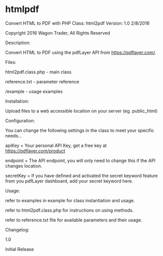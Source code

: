 # htmlpdf

Convert HTML to PDF with PHP
Class: html2pdf
Version: 1.0 2/8/2016

Copyright 2016 Wagon Trader, All Rights Reserved


Description:

Convert HTML to PDF using the pdfLayer API from
https://pdflayer.com/.


Files:

html2pdf.class.php - main class

reference.txt - parameter reference

/example - usage examples


Installation:

Upload files to a web accessible location on your server (eg. public_html)


Configuration:

You can change the following settings in the class to meet your specific needs...

apiKey = Your personal API Key, get a free key at https://pdflayer.com/product

endpoint = The API endpoint, you will only need to change this if the API
    changes location.
    
secretKey = If you have defined and activated the secret keyword feature from you
    pdfLayer dashboard, add your secret keyword here.

Usage:

refer to examples in example for class instantiation and usage.

refer to html2pdf.class.php for instructions on using methods.

refer to reference.txt file for available parameters and their usage.

Changelog:

1.0

Initial Release

